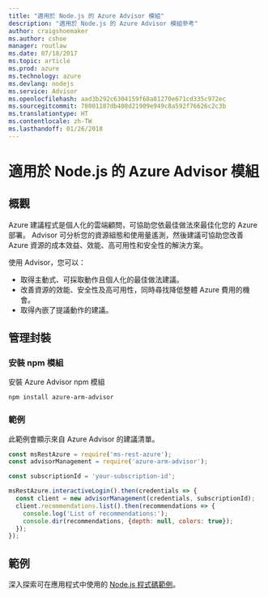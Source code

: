 ```yaml
---
title: "適用於 Node.js 的 Azure Advisor 模組"
description: "適用於 Node.js 的 Azure Advisor 模組參考"
author: craigshoemaker
ms.author: cshoe
manager: routlaw
ms.date: 07/18/2017
ms.topic: article
ms.prod: azure
ms.technology: azure
ms.devlang: nodejs
ms.service: Advisor
ms.openlocfilehash: aad3b292c6304159f68a81270e671cd335c972ec
ms.sourcegitcommit: 78001187db408d21909e949c8a592f76626c2c3b
ms.translationtype: HT
ms.contentlocale: zh-TW
ms.lasthandoff: 01/26/2018
---
```

# <a name="azure-advisor-modules-for-nodejs"></a>適用於 Node.js 的 Azure Advisor 模組

## <a name="overview"></a>概觀

Azure 建議程式是個人化的雲端顧問，可協助您依最佳做法來最佳化您的 Azure 部署。 Advisor 可分析您的資源組態和使用量遙測，然後建議可協助您改善 Azure 資源的成本效益、效能、高可用性和安全性的解決方案。

使用 Advisor，您可以：
- 取得主動式、可採取動作且個人化的最佳做法建議。
- 改善資源的效能、安全性及高可用性，同時尋找降低整體 Azure 費用的機會。
- 取得內嵌了提議動作的建議。

## <a name="management-package"></a>管理封裝

### <a name="install-the-npm-module"></a>安裝 npm 模組

安裝 Azure Advisor npm 模組

```bash
npm install azure-arm-advisor
```

### <a name="example"></a>範例

此範例會顯示來自 Azure Advisor 的建議清單。

```javascript
const msRestAzure = require('ms-rest-azure');
const advisorManagement = require('azure-arm-advisor');

const subscriptionId = 'your-subscription-id';

msRestAzure.interactiveLogin().then(credentials => {
  const client = new advisorManagement(credentials, subscriptionId);
  client.recommendations.list().then(recommendations => {
    console.log('List of recommendations:');
    console.dir(recommendations, {depth: null, colors: true});
  });
});
```

## <a name="samples"></a>範例

深入探索可在應用程式中使用的 [Node.js 程式碼範例](https://azure.microsoft.com/resources/samples/?platform=nodejs)。
